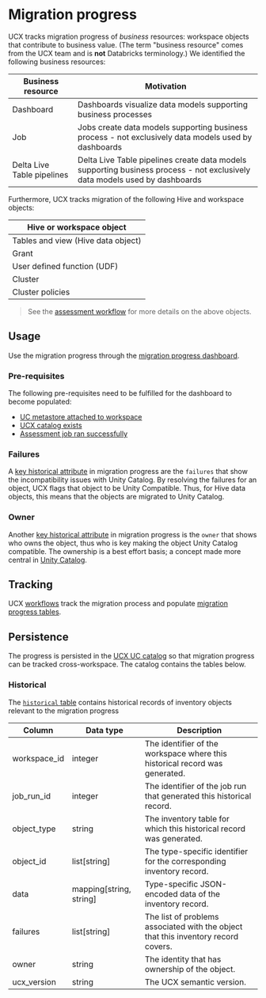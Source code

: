 # Migration progress

UCX tracks migration progress of _business_ resources: workspace objects that contribute to business value.
(The term "business resource" comes from the UCX team and is **not** Databricks terminology.) We identified the
following business resources:

| Business resource          | Motivation                                                                                                                 |
|----------------------------|----------------------------------------------------------------------------------------------------------------------------|
| Dashboard                  | Dashboards visualize data models supporting business processes                                                             |
| Job                        | Jobs create data models supporting business process - not exclusively data models used by dashboards                       |
| Delta Live Table pipelines | Delta Live Table pipelines create data models supporting business process - not exclusively data models used by dashboards |

Furthermore, UCX tracks migration of the following Hive and workspace objects:

| Hive or workspace object           |
|------------------------------------|
| Tables and view (Hive data object) |
| Grant                              |
| User defined function (UDF)        |
| Cluster                            |
| Cluster policies                   |

> See the [assessment workflow](../README.md#assessment-workflow) for more details on the above objects.

## Usage

Use the migration progress through the [migration progress dashboard](../README.md#dashboards).

### Pre-requisites

The following pre-requisites need to be fulfilled for the dashboard to become populated:
- [UC metastore attached to workspace](../README.md#assign-metastore-command)
- [UCX catalog exists](../README.md#create-ucx-catalog-command)
- [Assessment job ran successfully](../README.md#ensure-assessment-run-command)

### Failures

A [key historical attribute](#historical) in migration progress are the `failures` that show the incompatibility issues
with Unity Catalog. By resolving the failures for an object, UCX flags that object to be Unity Compatible. Thus,
for Hive data objects, this means that the objects are migrated to Unity Catalog.

### Owner

Another [key historical attribute](#historical) in migration progress is the `owner` that shows who owns the object,
thus who is key making the object Unity Catalog compatible. The ownership is a best effort basis; a concept made more
central in [Unity Catalog](https://docs.databricks.com/en/data-governance/unity-catalog/manage-privileges/ownership.html).

## Tracking

UCX [workflows](../README.md#workflows) track the migration process and populate [migration progress tables](#persistence).

## Persistence

The progress is persisted in the [UCX UC catalog](../README.md#create-ucx-catalog-command) so that migration progress can be
tracked cross-workspace. The catalog contains the tables below.

### Historical

The [`historical` table](../src/databricks/labs/ucx/progress/install.py) contains historical records of inventory
objects relevant to the migration progress

| Column       | Data type               | Description                                                                        |
|--------------|-------------------------|------------------------------------------------------------------------------------|
| workspace_id | integer                 | The identifier of the workspace where this historical record was generated.        |
| job_run_id   | integer                 | The identifier of the job run that generated this historical record.               |
| object_type  | string                  | The inventory table for which this historical record was generated.                |
| object_id    | list[string]            | The type-specific identifier for the corresponding inventory record.               |
| data         | mapping[string, string] | Type-specific JSON-encoded data of the inventory record.                           |
| failures     | list[string]            | The list of problems associated with the object that this inventory record covers. |
| owner        | string                  | The identity that has ownership of the object.                                     |
| ucx_version  | string                  | The UCX semantic version.                                                          |
